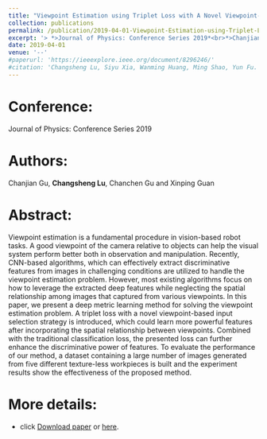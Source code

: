 ```yaml
---
title: "Viewpoint Estimation using Triplet Loss with A Novel Viewpoint-based Input Selection Strategy"
collection: publications
permalink: /publication/2019-04-01-Viewpoint-Estimation-using-Triplet-Loss/
excerpt: '> *>Journal of Physics: Conference Series 2019*<br>*>Chanjian Gu, **Changsheng Lu**, Chanchen Gu and Xinping Guan*<br>>Viewpoint estimation is a fundamental procedure in vision-based robot tasks. A good viewpoint of the camera relative to objects can help the visual system perform better both in observation and manipulation. Recently, CNN-based algorithms, which can effectively extract discriminative features from images in challenging conditions are utilized to handle the viewpoint estimation problem. However, most existing algorithms focus on how to leverage the extracted deep features while neglecting the spatial relationship among images that captured from various viewpoints. In this paper, we present a deep metric learning method for solving the viewpoint estimation problem. A triplet loss with a novel viewpoint-based input selection strategy is introduced, which could learn more powerful features after incorporating the spatial relationship between viewpoints. Combined with the traditional classification loss, the presented loss can further enhance the discriminative power of features. To evaluate the performance of our method, a dataset containing a large number of images generated from five different texture-less workpieces is built and the experiment results show the effectiveness of the proposed method.'
date: 2019-04-01
venue: '--'
#paperurl: 'https://ieeexplore.ieee.org/document/8296246/'
#citation: 'Changsheng Lu, Siyu Xia, Wanming Huang, Ming Shao, Yun Fu. Circle Detection by Arc-support Line Segments. In: The 24rd IEEE International Conference on Image Processing (ICIP).'
---
```


Conference:
===
Journal of Physics: Conference Series 2019 

Authors: 
===
Chanjian Gu, **Changsheng Lu**, Chanchen Gu and Xinping Guan

Abstract: 
===
Viewpoint estimation is a fundamental procedure in vision-based robot tasks. A good viewpoint of the camera relative to objects can help the visual system perform better both in observation and manipulation. Recently, CNN-based algorithms, which can effectively extract discriminative features from images in challenging conditions are utilized to handle the viewpoint estimation problem. However, most existing algorithms focus on how to leverage the extracted deep features while neglecting the spatial relationship among images that captured from various viewpoints. In this paper, we present a deep metric learning method for solving the viewpoint estimation problem. A triplet loss with a novel viewpoint-based input selection strategy is introduced, which could learn more powerful features after incorporating the spatial relationship between viewpoints. Combined with the traditional classification loss, the presented loss can further enhance the discriminative power of features. To evaluate the performance of our method, a dataset containing a large number of images generated from five different texture-less workpieces is built and the experiment results show the effectiveness of the proposed method.  

More details:
===  
- click [Download paper](https://iopscience.iop.org/article/10.1088/1742-6596/1207/1/012009/meta) or [here](https://iopscience.iop.org/article/10.1088/1742-6596/1207/1/012009/pdf).  
<!-- - [Download paper](https://arxiv.org/abs/1810.03243v3).-->
